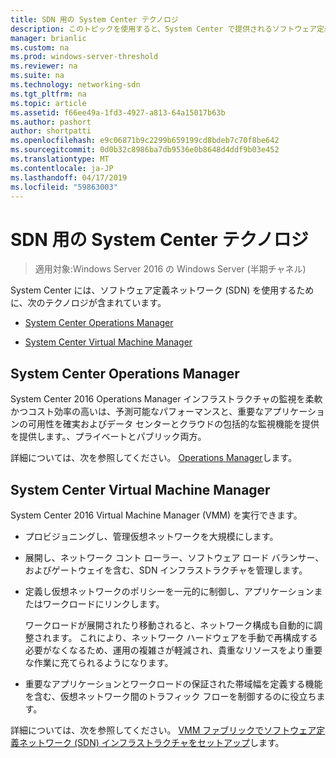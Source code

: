 ```yaml
---
title: SDN 用の System Center テクノロジ
description: このトピックを使用すると、System Center で提供されるソフトウェア定義ネットワーク (SDN) テクノロジについて説明します。
manager: brianlic
ms.custom: na
ms.prod: windows-server-threshold
ms.reviewer: na
ms.suite: na
ms.technology: networking-sdn
ms.tgt_pltfrm: na
ms.topic: article
ms.assetid: f66ee49a-1fd3-4927-a813-64a15017b63b
ms.author: pashort
author: shortpatti
ms.openlocfilehash: e9c06871b9c2299b659199cd8bdeb7c70f8be642
ms.sourcegitcommit: 0d0b32c8986ba7db9536e0b8648d4ddf9b03e452
ms.translationtype: MT
ms.contentlocale: ja-JP
ms.lasthandoff: 04/17/2019
ms.locfileid: "59863003"
---
```

# <a name="system-center-technologies-for-sdn"></a>SDN 用の System Center テクノロジ

>適用対象:Windows Server 2016 の Windows Server (半期チャネル)

System Center には、ソフトウェア定義ネットワーク (SDN) を使用するために、次のテクノロジが含まれています。  
  
-   [System Center Operations Manager](#bkmk_scom)  
  
-   [System Center Virtual Machine Manager](#bkmk_scvmm)  
  
  
## <a name="bkmk_scom"></a>System Center Operations Manager  
System Center 2016 Operations Manager インフラストラクチャの監視を柔軟かつコスト効率の高いは、予測可能なパフォーマンスと、重要なアプリケーションの可用性を確実およびデータ センターとクラウドの包括的な監視機能を提供を提供します。、プライベートとパブリック両方。  
  
詳細については、次を参照してください。 [Operations Manager](https://technet.microsoft.com/library/hh205987.aspx)します。  
  
## <a name="bkmk_scvmm"></a>System Center Virtual Machine Manager  
System Center 2016 Virtual Machine Manager (VMM) を実行できます。

- プロビジョニングし、管理仮想ネットワークを大規模にします。
- 展開し、ネットワーク コント ローラー、ソフトウェア ロード バランサー、およびゲートウェイを含む、SDN インフラストラクチャを管理します。 
- 定義し仮想ネットワークのポリシーを一元的に制御し、アプリケーションまたはワークロードにリンクします。 

  ワークロードが展開されたり移動されると、ネットワーク構成も自動的に調整されます。 これにより、ネットワーク ハードウェアを手動で再構成する必要がなくなるため、運用の複雑さが軽減され、貴重なリソースをより重要な作業に充てられるようになります。 
- 重要なアプリケーションとワークロードの保証された帯域幅を定義する機能を含む、仮想ネットワーク間のトラフィック フローを制御するのに役立ちます。  
  

詳細については、次を参照してください。 [VMM ファブリックでソフトウェア定義ネットワーク (SDN) インフラストラクチャをセットアップ](https://technet.microsoft.com/system-center-docs/vmm/scenario/sdn-overview)します。  
    

  